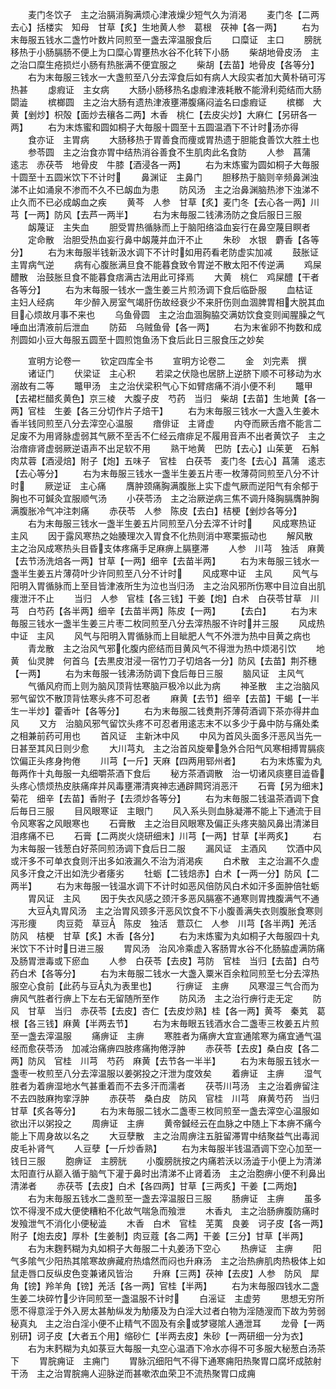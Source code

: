 <!-- { "loadSidebar": true } -->
　　麦门冬饮子　主之治膈消胸满烦心津液燥少短气久为消渇
　　麦门冬【二两去心】括楼实　知母　甘草【炙】生地黄人参　葛根　茯神【各一两】
　　右为末毎服五钱水二盏竹叶数片同煎至一盏去滓温服食后
　　口糜证　主口
　　膀胱移热于小肠膈肠不便上为口糜心胃壅热水谷不化转下小肠
　　柴胡地骨皮汤　主之治口糜生疮损烂小肠有热胀满不便宜服之
　　柴胡【去苗】地骨皮【各等分】
　　右为末毎服三钱水一大盏煎至八分去滓食后如有病人大段实者加大黄朴硝可泻热甚
　　虙瘕证　主女病
　　大肠小肠移热名虙瘕津液耗散不能滑利菀结而大肠閟澁
　　槟榔圆　主之治大肠有遗热津液壅滞腹痛闷澁名曰虙瘕证
　　槟榔　大黄【剉炒】枳殻【面炒去穰各二两】木香　桃仁【去皮尖炒】大麻仁【另研各一两】
　　右为末炼蜜和圆如桐子大毎服十圆至十五圆温酒下不计时汤亦得
　　食亦证　主胃病
　　大肠移热于胃善食而痩或胃热遗于胆能食善饮大胜土也
　　参苓圆　主之治食亦胃中结热消谷善食不生肌肉此名食防
　　人参　菖蒲　逺志　赤茯苓　地骨皮　牛膝【酒浸各一两】
　　右为末炼蜜为圆如桐子大毎服十圆至十五圆米饮下不计时
　　鼻渊证　主鼻门
　　胆移热于脑则辛频鼻渊浊涕不止如涌泉不渗而不久不已衂血为患
　　防风汤　主之治鼻渊脑热渗下浊涕不止久而不已必成衂血之疾
　　黄芩　人参　甘草【炙】麦门冬【去心各一两】川芎【一两】防风【去芦一两半】
　　右为末毎服二钱沸汤防之食后服日三服
　　衂蔑证　主失血
　　胆受胃热循脉而上于脑阳络溢血妄行在鼻空蔑目瞑者
　　定命散　治胆受热血妄行鼻中衂蔑并血汗不止
　　朱砂　水银　麝香【各等分】
　　右为末毎服半钱新汲水调下不计时如用药看老防虚实加减
　　鼓胀证　主胃病气逆
　　病有心腹胀满旦食不能暮食致令胃逆不散太阳不传逆满
　　鸡屎醴散　治鼓胀旦食不能暮食痞满古法用此可择焉
　　大黄　桃仁　鸡屎醴【干者各等分】
　　右为末每服一钱水一盏生姜三片煎汤调下食后临卧服
　　血枯证　主妇人经病
　　年少醉入房室气竭肝伤故经衰少不来肝伤则血涸脾胃相大脱其血目心烦故月事不来也
　　乌鱼骨圆　主之治血涸胸脇交满妨饮食变则闻腥臊之气唾血出清液前后泄血
　　防茹　乌贼鱼骨【各一两】
　　右为末雀卵不拘数和成剂圆如小豆大毎服五圆至十圆煎饱鱼汤下食后此日三服食压之妙矣













　　宣明方论卷一
　　钦定四库全书
　　宣明方论卷二
　　金　刘完素　撰
　　诸证门
　　伏梁证　主心积
　　若梁之伏隐也居脐上逆脐下顺不可移动为水溺故有二等
　　鼈甲汤　主之治伏梁积气心下如臂痞痛不消小便不利
　　鼈甲【去裙栏醋炙黄色】京三棱　大腹子皮　芍药　当归　柴胡【去苗】生地黄【各一两】官桂　生姜【各三分切作片子焙干】
　　右为末毎服三钱水一大盏入生姜木香半钱同煎至八分去滓空心温服
　　瘖俳证　主肾虚
　　内夺而厥舌瘖不能言二足废不为用肾脉虚弱其气厥不至舌不仁经云瘖痱足不履用音声不出者黄饮子　主之治瘖痱肾虚弱厥逆语声不出足软不用
　　熟干地黄　巴防【去心】山茱茰　石斛　肉苁蓉【酒浸焙】附子【炮】五味子　官桂　白茯苓　麦门冬【去心】菖蒲　逺志【去心等分】
　　右为末毎服三钱水一盏半生姜五片枣一枚薄荷同煎至八分不计时
　　厥逆证　主心痛
　　膺肿颈痛胸满腹胀上实下虚气厥而逆阳气有余郁于胸也不可鍼灸宜服顺气汤
　　小茯苓汤　主之治厥逆病三焦不调升降胸膈膺肿胸满腹胀冷气冲注刺痛
　　赤茯苓　人参　陈皮【去白】桔梗【剉炒各等分】
　　右为末毎服三钱水一盏半生姜五片同煎至八分去滓不计时
　　风成寒热证　主风
　　因于露风寒热之始腠理次入胃食不化热则消中寒栗振动也
　　解风散　主之治风成寒热头目昏支体疼痛手足麻痹上膈壅滞
　　人参　川芎　独活　麻黄【去节汤洗焙各一两】甘草【一两】细辛【去苗半两】
　　右为末毎服三钱水一盏半生姜五片薄荷叶少许同煎至八分不计时
　　风成寒中证　主风
　　风气与阳明入胃循脉而上至目皆津液所生为泣也当归汤　主之治风邪所伤寒中目泣自出肌痩泄汗不止
　　当归　人参　官桂【各三钱】干姜【炮】白术　白茯苓甘草　川芎　白芍药【各半两】细辛【去苗半两】陈皮【一两】
　　【去白】
　　右为末毎服三钱水一盏半生姜三片枣二枚同煎至八分去滓热服不许时并三服
　　风成热中证　主风
　　风气与阳明入胃循脉而上目眦肥人气不外泄为热中目黄之病也
　　青龙散　主之治风气邪化腹内瘀结而目黄风气不得泄为热中烦渇引饮
　　地黄　仙灵脾　何首乌【去黒皮泔浸一宿竹刀子切焙各一分】防风【去苗】荆芥穗【一两】
　　右为末毎服一钱沸汤防调下食后毎日三服
　　脑风证　主风气
　　气循风府而上则为脑风顶背怯寒脑戸极冷以此为病
　　神圣散　主之治脑风邪气留饮不散顶背怯寒头疼不可忍者
　　麻黄【去节】细辛【去苗】干蝎【一半生一半炒】藿香叶【各等分】
　　右为末毎服二钱煑荆芥薄荷酒调下茶亦得井血风
　　又方　治脑风邪气留饮头疼不可忍者用逺志末不以多少于鼻中防与痛处柔之相兼前药可用也
　　首风证　主新沐中风
　　中风为首风头面多汗恶风当先一日甚至其风日则少愈
　　大川芎丸　主之治首风旋晕急外合阳气风寒相搏胃膈痰饮偏正头疼身拘倦
　　川芎【一斤】天麻【四两用郓州者】
　　右为末炼蜜为丸毎两作十丸毎服一丸细嚼茶酒下食后
　　秘方茶酒调散　治一切诸风痰壅目澁昏头疼心愦烦热皮肤痛痒并风毒壅滞清爽神志通辟闗窍消恶汗
　　石膏【另为细末】菊花　细辛【去苗】香附子【去须炒各等分】
　　右为末毎服二钱温茶酒调下食后毎日三服
　　目风眼寒证　主眼门
　　风入系头则血脉凝滞不能上下通流于目令风寒客之风眼寒也
　　石膏散　主之治目风眼寒及偏正头疼夹脑风鼻出清涕目泪疼痛不已
　　石膏【二两炭火烧研细末】川芎【一两】甘草【半两炙】
　　右为末每服一钱葱白好茶同煎汤调下食后日二服
　　漏风证　主酒风
　　饮酒中风或汗多不可单衣食则汗出多如液漏久不治为消渇疾
　　白术散　主之治漏不久虚风多汗食之汗出如洗少者痿劣
　　牡蛎【二钱焙赤】白术【一两一分】防风【二两半】
　　右为末毎服一钱温水调下不计时如恶风倍防风白术如汗多面肿倍牡蛎
　　胃风证　主风
　　因于失衣风感之颈汗多恶风膈塞不通寒则胃拽腹满气不通
　　大豆丸胃风汤　主之治胃风颈多汗恶风饮食不下小腹善满失衣则腹胀食寒则泻形痩
　　肉豆菀　草豆　陈皮　独活　薏苡仁　人参　川芎【各半两】羌活　防风　桔梗　甘草【炙】木香【各分】
　　右为末炼蜜为丸如桐子大毎服四十丸米饮下不计时日进三服
　　胃风汤　治风冷乘虚入客肠胃水谷不化肠脇虚满防痛及肠胃泄毒或下瘀血
　　人参　白茯苓【去皮】芎防　官桂　当归【去苗】白芍药白术【各等分】
　　右为末毎服二钱水一大盏入粟米百余粒同煎至七分去滓热服空心食前【此药与豆丸为表里也】
　　行痹证　主痹
　　风寒湿三气合而为痹风气胜者行痹上下左右无留随所至作
　　防风汤　主之治行痹行走无定
　　防风　甘草　当归　赤茯苓【去皮】杏仁【去皮炒熟】桂【各一两】黄芩　秦芄　葛根【各三钱】麻黄【半两去节】
　　右为末毎眼五钱酒水合二盏枣三枚姜五片煎至一盏去滓温服
　　痛痹证　主痹
　　寒胜者为痛痹大宜宣通隂寒为痛宜通气温经而愈茯苓汤　加减治痛痹四肢疼痛拘倦浮肿
　　赤茯苓【去皮】桑白皮【各二两】防风　官桂　川芎　芍药　麻黄【去节各一半半】
　　右为末毎服五钱水一盏枣一枚煎至八分去滓温服以姜粥投之汗泄为度效矣
　　着痹证　主痹
　　湿气胜者为着痹湿地水气甚重着而不去多汗而濡者
　　茯苓川芎汤　主之治着痹留注不去四肢麻拘挛浮肿
　　赤茯苓　桑白皮　防风　官桂　川芎　麻黄芍药　当归　甘草【炙各等分】
　　右为末毎服二钱水二盏枣三枚同煎至一盏去滓空心温服如欲出汗以粥投之
　　周痹证　主痹
　　黄帝鍼经云在血脉之中随上下本痹不痛今能上下周身故以名之
　　大豆孽散　主之治周痹注五脏留滞胃中结聚益气出毒润皮毛补肾气
　　人豆孽【一斤炒香熟】
　　右为末每服半钱温酒调下空心加至一钱日三服
　　胞痹证　主膀胱
　　小腹膀胱按之内痛若沃以汤澁于小便上为清涕太阳直行从巅入循于脑气下灌于鼻时出清涕不止肾着汤　主之治胞痹小便不利鼻出清涕者
　　赤茯苓【去皮】白术【各四两】甘草【三两炙】干姜【二两炮】
　　右为末毎服五钱水二盏煎至一盏去滓温服日三服
　　肠痹证　主痹
　　虽多饮不得溲不成大便使糟粕不化故气喘急而飱泄
　　木香丸　主之治肠痹腹防痛时发飱泄气不消化小便秘澁
　　木香　白术　官桂　芜荑　良姜　诃子皮【各一两】附子【炮去皮】厚朴【生姜制】肉豆蔻【各二两】干姜【三分】甘草【半两】
　　右为末麴麫糊为丸如桐子大毎服二十丸姜汤下空心
　　热痹证　主痹
　　阳气多隂气少阳热其隂寒故痹藏府热熻然而闷也升麻汤　主之治热痹肌肉热极体上如鼠走唇口反纵皮色变兼诸风皆治
　　升麻【三两】茯神【去皮】人参　防风　犀角【镑】羚羊角【镑】羌活【各一两】官桂【半两】
　　右为末毎服四钱水二盏生姜二块碎竹少许同煎至一盏温服不计时
　　白滛证　主虚劳
　　思想无穷所愿不得意淫于外入房太甚觔纵发为觔痿及为白淫大过者白物为淫随溲而下故为劳弱秘真丸　主之治白淫小便不止精气不固及有余或梦寝隂人通泄耳
　　龙骨【一两别研】诃子皮【大者五个用】缩砂仁【半两去皮】朱砂【一两研细一分为衣】
　　右为末麫糊为丸如菉豆大每服一丸空心温酒下冷水亦得不可多服大秘葱白汤茶下
　　胃脘痈证　主痈门
　　胃脉沉细阳气不得下通寒痈阳热聚胃口腐坏成脓射干汤　主之治胃脘痈人迎脉逆而甚嗽浓血荣卫不流热聚胃口成痈
